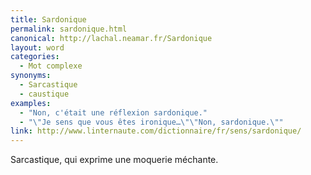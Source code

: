 ```yaml
---
title: Sardonique
permalink: sardonique.html
canonical: http://lachal.neamar.fr/Sardonique
layout: word
categories:
  - Mot complexe
synonyms:
  - Sarcastique
  - caustique
examples:
  - "Non, c'était une réflexion sardonique."
  - "\"Je sens que vous êtes ironique…\"\"Non, sardonique.\""
link: http://www.linternaute.com/dictionnaire/fr/sens/sardonique/
---
```


Sarcastique, qui exprime une moquerie méchante.

